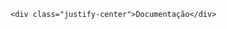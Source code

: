 <!DOCTYPE html>
<html lang="en">
<head>
    <meta charset="UTF-8">
    <meta http-equiv="X-UA-Compatible" content="IE=edge">
    <meta name="viewport" content="width=device-width, initial-scale=1.0">
    <title>Documents</title>
</head>
<body>

    <div class="justify-center">Documentação</div>
    
</body>
</html>